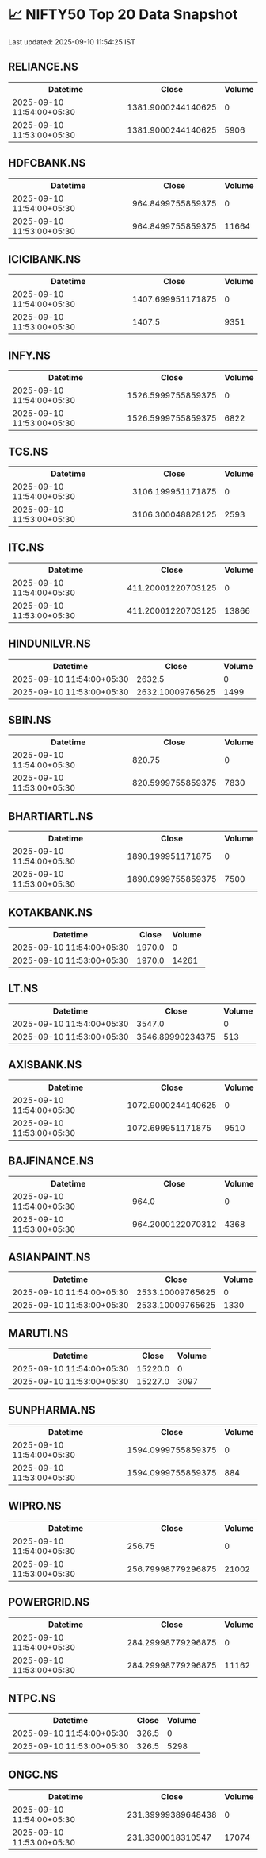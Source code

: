 # 📈 NIFTY50 Top 20 Data Snapshot

Last updated: 2025-09-10 11:54:25 IST

## RELIANCE.NS

<table>
  <tr><th>Datetime</th><th>Close</th><th>Volume</th></tr>
  <tr><td>2025-09-10 11:54:00+05:30</td><td>1381.9000244140625</td><td>0</td></tr>
  <tr><td>2025-09-10 11:53:00+05:30</td><td>1381.9000244140625</td><td>5906</td></tr>
</table>

## HDFCBANK.NS

<table>
  <tr><th>Datetime</th><th>Close</th><th>Volume</th></tr>
  <tr><td>2025-09-10 11:54:00+05:30</td><td>964.8499755859375</td><td>0</td></tr>
  <tr><td>2025-09-10 11:53:00+05:30</td><td>964.8499755859375</td><td>11664</td></tr>
</table>

## ICICIBANK.NS

<table>
  <tr><th>Datetime</th><th>Close</th><th>Volume</th></tr>
  <tr><td>2025-09-10 11:54:00+05:30</td><td>1407.699951171875</td><td>0</td></tr>
  <tr><td>2025-09-10 11:53:00+05:30</td><td>1407.5</td><td>9351</td></tr>
</table>

## INFY.NS

<table>
  <tr><th>Datetime</th><th>Close</th><th>Volume</th></tr>
  <tr><td>2025-09-10 11:54:00+05:30</td><td>1526.5999755859375</td><td>0</td></tr>
  <tr><td>2025-09-10 11:53:00+05:30</td><td>1526.5999755859375</td><td>6822</td></tr>
</table>

## TCS.NS

<table>
  <tr><th>Datetime</th><th>Close</th><th>Volume</th></tr>
  <tr><td>2025-09-10 11:54:00+05:30</td><td>3106.199951171875</td><td>0</td></tr>
  <tr><td>2025-09-10 11:53:00+05:30</td><td>3106.300048828125</td><td>2593</td></tr>
</table>

## ITC.NS

<table>
  <tr><th>Datetime</th><th>Close</th><th>Volume</th></tr>
  <tr><td>2025-09-10 11:54:00+05:30</td><td>411.20001220703125</td><td>0</td></tr>
  <tr><td>2025-09-10 11:53:00+05:30</td><td>411.20001220703125</td><td>13866</td></tr>
</table>

## HINDUNILVR.NS

<table>
  <tr><th>Datetime</th><th>Close</th><th>Volume</th></tr>
  <tr><td>2025-09-10 11:54:00+05:30</td><td>2632.5</td><td>0</td></tr>
  <tr><td>2025-09-10 11:53:00+05:30</td><td>2632.10009765625</td><td>1499</td></tr>
</table>

## SBIN.NS

<table>
  <tr><th>Datetime</th><th>Close</th><th>Volume</th></tr>
  <tr><td>2025-09-10 11:54:00+05:30</td><td>820.75</td><td>0</td></tr>
  <tr><td>2025-09-10 11:53:00+05:30</td><td>820.5999755859375</td><td>7830</td></tr>
</table>

## BHARTIARTL.NS

<table>
  <tr><th>Datetime</th><th>Close</th><th>Volume</th></tr>
  <tr><td>2025-09-10 11:54:00+05:30</td><td>1890.199951171875</td><td>0</td></tr>
  <tr><td>2025-09-10 11:53:00+05:30</td><td>1890.0999755859375</td><td>7500</td></tr>
</table>

## KOTAKBANK.NS

<table>
  <tr><th>Datetime</th><th>Close</th><th>Volume</th></tr>
  <tr><td>2025-09-10 11:54:00+05:30</td><td>1970.0</td><td>0</td></tr>
  <tr><td>2025-09-10 11:53:00+05:30</td><td>1970.0</td><td>14261</td></tr>
</table>

## LT.NS

<table>
  <tr><th>Datetime</th><th>Close</th><th>Volume</th></tr>
  <tr><td>2025-09-10 11:54:00+05:30</td><td>3547.0</td><td>0</td></tr>
  <tr><td>2025-09-10 11:53:00+05:30</td><td>3546.89990234375</td><td>513</td></tr>
</table>

## AXISBANK.NS

<table>
  <tr><th>Datetime</th><th>Close</th><th>Volume</th></tr>
  <tr><td>2025-09-10 11:54:00+05:30</td><td>1072.9000244140625</td><td>0</td></tr>
  <tr><td>2025-09-10 11:53:00+05:30</td><td>1072.699951171875</td><td>9510</td></tr>
</table>

## BAJFINANCE.NS

<table>
  <tr><th>Datetime</th><th>Close</th><th>Volume</th></tr>
  <tr><td>2025-09-10 11:54:00+05:30</td><td>964.0</td><td>0</td></tr>
  <tr><td>2025-09-10 11:53:00+05:30</td><td>964.2000122070312</td><td>4368</td></tr>
</table>

## ASIANPAINT.NS

<table>
  <tr><th>Datetime</th><th>Close</th><th>Volume</th></tr>
  <tr><td>2025-09-10 11:54:00+05:30</td><td>2533.10009765625</td><td>0</td></tr>
  <tr><td>2025-09-10 11:53:00+05:30</td><td>2533.10009765625</td><td>1330</td></tr>
</table>

## MARUTI.NS

<table>
  <tr><th>Datetime</th><th>Close</th><th>Volume</th></tr>
  <tr><td>2025-09-10 11:54:00+05:30</td><td>15220.0</td><td>0</td></tr>
  <tr><td>2025-09-10 11:53:00+05:30</td><td>15227.0</td><td>3097</td></tr>
</table>

## SUNPHARMA.NS

<table>
  <tr><th>Datetime</th><th>Close</th><th>Volume</th></tr>
  <tr><td>2025-09-10 11:54:00+05:30</td><td>1594.0999755859375</td><td>0</td></tr>
  <tr><td>2025-09-10 11:53:00+05:30</td><td>1594.0999755859375</td><td>884</td></tr>
</table>

## WIPRO.NS

<table>
  <tr><th>Datetime</th><th>Close</th><th>Volume</th></tr>
  <tr><td>2025-09-10 11:54:00+05:30</td><td>256.75</td><td>0</td></tr>
  <tr><td>2025-09-10 11:53:00+05:30</td><td>256.79998779296875</td><td>21002</td></tr>
</table>

## POWERGRID.NS

<table>
  <tr><th>Datetime</th><th>Close</th><th>Volume</th></tr>
  <tr><td>2025-09-10 11:54:00+05:30</td><td>284.29998779296875</td><td>0</td></tr>
  <tr><td>2025-09-10 11:53:00+05:30</td><td>284.29998779296875</td><td>11162</td></tr>
</table>

## NTPC.NS

<table>
  <tr><th>Datetime</th><th>Close</th><th>Volume</th></tr>
  <tr><td>2025-09-10 11:54:00+05:30</td><td>326.5</td><td>0</td></tr>
  <tr><td>2025-09-10 11:53:00+05:30</td><td>326.5</td><td>5298</td></tr>
</table>

## ONGC.NS

<table>
  <tr><th>Datetime</th><th>Close</th><th>Volume</th></tr>
  <tr><td>2025-09-10 11:54:00+05:30</td><td>231.39999389648438</td><td>0</td></tr>
  <tr><td>2025-09-10 11:53:00+05:30</td><td>231.3300018310547</td><td>17074</td></tr>
</table>

